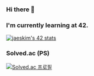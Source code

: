 

### Hi there 👋

### I'm currently learning at 42.
[![jaeskim's 42 stats](https://badge42.herokuapp.com/api/stats/seongjpa)](https://github.com/JaeSeoKim/badge42)

### Solved.ac (PS)
[![Solved.ac
프로필](http://mazassumnida.wtf/api/v2/generate_badge?boj=zzapcoder)](https://solved.ac/zzapcoder)
<!--
**goyarn/goyarn** is a ✨ _special_ ✨ repository because its `README.md` (this file) appears on your GitHub profile.

Here are some ideas to get you started:

- 🔭 I’m currently working on ...
- 🌱 I’m currently learning ...
- 👯 I’m looking to collaborate on ...
- 🤔 I’m looking for help with ...
- 💬 Ask me about ...
- 📫 How to reach me: ...
- 😄 Pronouns: ...
- ⚡ Fun fact: ...
-->
